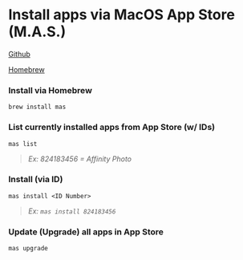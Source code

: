 # Install apps via MacOS App Store (M.A.S.)

[Github](https://github.com/mas-cli/mas)

[Homebrew](https://formulae.brew.sh/formula/mas)

### Install via Homebrew
`brew install mas`

### List currently installed apps from App Store (w/ IDs)
`mas list`

>_Ex: 824183456 = Affinity Photo_

### Install (via ID)

`mas install <ID Number>`

>_Ex: `mas install 824183456`_

### Update (Upgrade) all apps in App Store
`mas upgrade`

